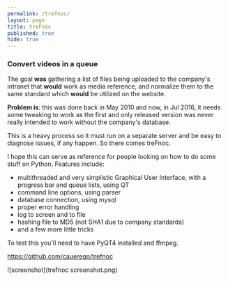 ```yaml
---
permalink: /trefnoc/
layout: page
title: treFnoc
published: true
hide: true
---
```



### Convert videos in a queue

The goal **was** gathering a list of files being uploaded to the company's intranet that **would** work as media reference, and normalize them to the same standard which **would** be utilized on the website.

**Problem is**: this was done back in May 2010 and now, in Jul 2016, it needs some tweaking to work as the first and only released version was never really intended to work without the company's database.

This is a heavy process so it must run on a separate server and be easy to diagnose issues, if any happen. So there comes treFnoc.

I hope this can serve as reference for people looking on how to do some stuff on Python. Features include:

- multithreaded and very simplistic Graphical User Interface, with a progress bar and queue lists, using QT
- command line options, using parser
- database connection, using mysql
- proper error handling
- log to screen and to file
- hashing file to MD5 (not SHA1 due to company standards)
- and a few more little tricks

To test this you'll need to have PyQT4 installed and ffmpeg.

https://github.com/cauerego/trefnoc

![screenshot](trefnoc screenshot.png)
